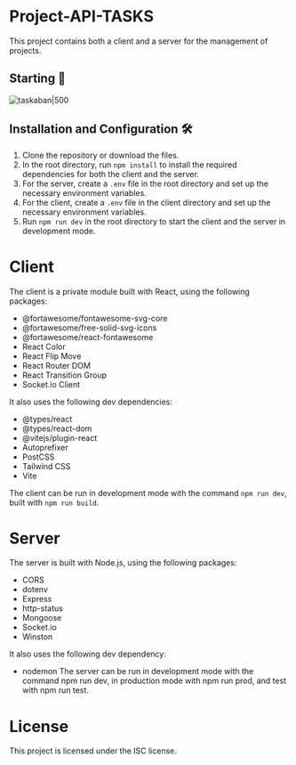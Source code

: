 # Project-API-TASKS

This project contains both a client and a server for the management of projects.

## Starting 🚀

![taskaban|500](readme/taskaban.gif)

## Installation and Configuration 🛠️

1. Clone the repository or download the files.
2. In the root directory, run `npm install` to install the required dependencies for both the client and the server.
3. For the server, create a `.env` file in the root directory and set up the necessary environment variables.
4. For the client, create a `.env` file in the client directory and set up the necessary environment variables.
5. Run `npm run dev` in the root directory to start the client and the server in development mode.

# Client

The client is a private module built with React, using the following packages:

- @fortawesome/fontawesome-svg-core
- @fortawesome/free-solid-svg-icons
- @fortawesome/react-fontawesome
- React Color
- React Flip Move
- React Router DOM
- React Transition Group
- Socket.io Client

It also uses the following dev dependencies:

- @types/react
- @types/react-dom
- @vitejs/plugin-react
- Autoprefixer
- PostCSS
- Tailwind CSS
- Vite

The client can be run in development mode with the command `npm run dev`, built with `npm run build`.

# Server

The server is built with Node.js, using the following packages:

- CORS
- dotenv
- Express
- http-status
- Mongoose
- Socket.io
- Winston

It also uses the following dev dependency:

- nodemon
  The server can be run in development mode with the command npm run dev, in production mode with npm run prod, and test with npm run test.

# License

This project is licensed under the ISC license.
